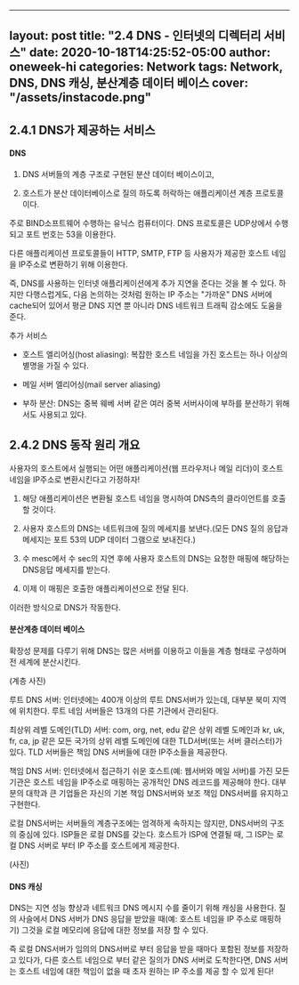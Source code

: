 


---
layout: post
title:  "2.4 DNS - 인터넷의 디렉터리 서비스"
date:   2020-10-18T14:25:52-05:00
author: oneweek-hi
categories: Network
tags:   Network, DNS, DNS 캐싱, 분산계층 데이터 베이스
cover:  "/assets/instacode.png"
---

## 2.4.1 DNS가 제공하는 서비스

#### DNS

1) DNS 서버들의 계층 구조로 구현된 분산 데이터 베이스이고, 

2) 호스트가 분산 데이터베이스로 질의 하도록 허락하는 애플리케이션 계층 프로토콜이다. 

주로 BIND소프트웨어 수행하는 유닉스 컴퓨터이다. DNS 프로토콜은 UDP상에서 수행되고 포트 번호는 53을 이용한다.

다른 애플리케이션 프로토콜들이 HTTP, SMTP, FTP 등 사용자가 제공한 호스트 네임을 IP주소로 변환하기 위해 이용한다.

즉, DNS를 사용하는 인터넷 애플리케이션에게 추가 지연을 준다는 것을 볼 수 있다. 하지만 다행스럽게도, 다음 논의하는 것처럼 원하는 IP 주소는 "가까운" DNS 서버에 cache되어 있어서 평균 DNS 지연 뿐 아니라 DNS 네트워크 트래픽 감소에도 도움을 준다.

추가 서비스

- 호스트 엘리어싱(host aliasing): 복잡한 호스트 네임을 가진 호스트는 하나 이상의 별명을 가질 수 있다.

- 메일 서버 엘리어싱(mail server aliasing)

- 부하 분산: DNS는 중복 웨베 서버 같은 여러 중복 서버사이에 부하를 분산하기 위해서도 사용되고 있다.

  

## 2.4.2 DNS 동작 원리 개요

사용자의 호스트에서 실행되는 어떤 애플리케이션(웹 프라우저나 메일 리더)이 호스트 네임을 IP주소로 변환시킨다고 가정하자!

1) 해당 애플리케이션은 변환될 호스트 네임을 명시하여 DNS측의 클라이언트를 호출할 것이다. 

2) 사용자 호스트의 DNS는 네트워크에 질의 메세지를 보낸다.(모든 DNS 질의 응답과 메세지는 포트 53의 UDP 데이터 그램으로 보내진다.)

3) 수 mesc에서 수 sec의 지연 후에 사용자 호스트의 DNS는 요청한 매핑에 해당하는 DNS응답 메세지를 받는다.

4) 이제 이 매핑은 호출한 애플리케이션으로 전달 된다. 

이러한 방식으로 DNS가 작동한다.



#### 분산계층 데이터 베이스

확장성 문제를 다루기 위해 DNS는 많은 서버를 이용하고 이들을 계층 형태로 구성하며 전 세계에 분산시킨다.

(계층 사진)

루트 DNS 서버: 인터넷에는  400개 이상의 루트 DNS서버가 있는데, 대부분 북미 지역에 위치한다. 루트 네임 서버들은 13개의 다른 기관에서 관리된다.

최상위 레벨 도메인(TLD) 서버: com, org, net, edu 같은 상위 레벨 도메인과 kr, uk, fr, ca, jp 같은 모든 국가의 상위 레벨 도메인에 대한 TLD서버(또는 서버 클러스터)가 있다. TLD 서버들은 책임 DNS 서버들에 대한 IP주소들을 제공한다.

책임 DNS 서버: 인터넷에서 접근하기 쉬운 호스트(예: 웹서버와 메일 서버)를 가진 모든 기관은 호스트 네임을 IP주소로  매핑하는 공개적인 DNS 레코드를 제공해야 한다. 대부분의 대학과 큰 기업들은 자신의 기본 책임 DNS서버와 보조 책임 DNS서버를 유지하고 구현한다. 

로컬 DNS서버는 서버들의 계층구조에는 엄격하게 속하지는 않지만, DNS서버의 구조의 중심에 있다. ISP들은 로컬 DNS를 갖는다. 호스트가 ISP에 연결될 때, 그 ISP는 로컬 DNS 서버로 부터 IP 주소를 호스트에게 제공한다. 

(사진)



#### DNS 캐싱

DNS는 지연 성능 향상과 네트워크 DNS 메시지 수를 줄이기 위해 캐싱을 사용한다. 질의 사슬에서 DNS 서버가 DNS 응답을 받았을 때(예: 호스트 네임을 IP 주소로 매핑하기) 그것을 로컬 메모리에 응답에 대한 정보를 저장 할 수 있다. 

즉 로컬 DNS서버가 임의의 DNS서버로 부터 응답을 받을 때마다 포함된 정보를 저장하고 있다가, 다른 호스트 네임으로 부터 같은 질의가 DNS 서버로 도착한다면, DNS 서버는 호스트 네임에 대한 책임이 없을 때 초자 원하는 IP 주소를 제공 할 수 있게 된다!



